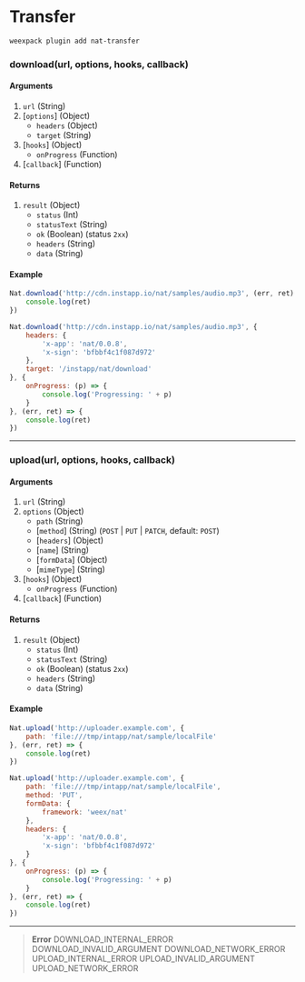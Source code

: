 # Transfer

```bash
weexpack plugin add nat-transfer
```

### download(url, options, hooks, callback)

#### Arguments
1. `url` (String)
2. [`options`] (Object)
    - `headers` (Object)
    - `target` (String)
3. [`hooks`] (Object)
    - `onProgress` (Function)
4. [`callback`] (Function)

#### Returns
1. `result` (Object)
    - `status` (Int)
    - `statusText` (String)
    - `ok` (Boolean) (status `2xx`)
    - `headers` (String)
    - `data` (String)

#### Example
```js
Nat.download('http://cdn.instapp.io/nat/samples/audio.mp3', (err, ret) => {
    console.log(ret)
})
```

```js
Nat.download('http://cdn.instapp.io/nat/samples/audio.mp3', {
    headers: {
        'x-app': 'nat/0.0.8',
        'x-sign': 'bfbbf4c1f087d972'
    },
    target: '/instapp/nat/download'
}, {
    onProgress: (p) => {
        console.log('Progressing: ' + p)
    }
}, (err, ret) => {
    console.log(ret)
})
```

---

### upload(url, options, hooks, callback)

#### Arguments
1. `url` (String)
2. `options` (Object)
    - `path` (String)
    - [`method`] (String) (`POST` | `PUT` | `PATCH`, default: `POST`)
    - [`headers`] (Object)
    - [`name`] (String)
    - [`formData`] (Object)
    - [`mimeType`] (String)
3. [`hooks`] (Object)
    - `onProgress` (Function)
4. [`callback`] (Function)

#### Returns
1. `result` (Object)
    - `status` (Int)
    - `statusText` (String)
    - `ok` (Boolean) (status `2xx`)
    - `headers` (String)
    - `data` (String)

#### Example
```js
Nat.upload('http://uploader.example.com', {
    path: 'file:///tmp/intapp/nat/sample/localFile'
}, (err, ret) => {
    console.log(ret)
})
```

```js
Nat.upload('http://uploader.example.com', {
    path: 'file:///tmp/intapp/nat/sample/localFile',
    method: 'PUT',
    formData: {
        framework: 'weex/nat'
    },
    headers: {
        'x-app': 'nat/0.0.8',
        'x-sign': 'bfbbf4c1f087d972'
    }
}, {
    onProgress: (p) => {
        console.log('Progressing: ' + p)
    }
}, (err, ret) => {
    console.log(ret)
})
```

---

> **Error**	
> DOWNLOAD_INTERNAL_ERROR	
> DOWNLOAD_INVALID_ARGUMENT	
> DOWNLOAD_NETWORK_ERROR	
> UPLOAD_INTERNAL_ERROR	
> UPLOAD_INVALID_ARGUMENT	
> UPLOAD_NETWORK_ERROR	

